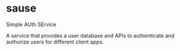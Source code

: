 # sause

Simple AUth SErvice

A service that provides a user database and APIs to authenticate and authorize users for different client apps.
